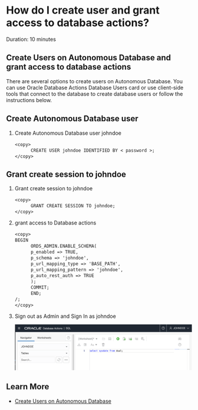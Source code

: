 # How do I create user and grant access to database actions?
Duration: 10 minutes

##  Create Users on Autonomous Database and grant access to database actions

There are several options to create users on Autonomous Database. You can use Oracle Database Actions Database Users card or use client-side tools that connect to the database to create database users or follow the instructions below. 

## Create Autonomous Database user

1. Create Autonomous Database user johndoe 

      ```
      <copy> 
            CREATE USER johndoe IDENTIFIED BY < password >; 
      </copy>
      ```
## Grant create session to johndoe

1. Grant create session to johndoe

      ```
      <copy> 
            GRANT CREATE SESSION TO johndoe;  
      </copy>
      ```      

2. grant access to Database actions 
      ```
      <copy>
      BEGIN
            ORDS_ADMIN.ENABLE_SCHEMA(
            p_enabled => TRUE,
            p_schema => 'johndoe',
            p_url_mapping_type => 'BASE_PATH',
            p_url_mapping_pattern => 'johndoe',
            p_auto_rest_auth => TRUE
            );
            COMMIT;
            END;
      /;
      </copy>
      ```

3. Sign out as Admin and Sign In as johndoe

      ![Database Actions](images/database-actions.png "Database Actions")
      

## Learn More

* [Create Users on Autonomous Database](https://docs.oracle.com/en/cloud/paas/autonomous-database/adbsa/manage-users-create.html)
